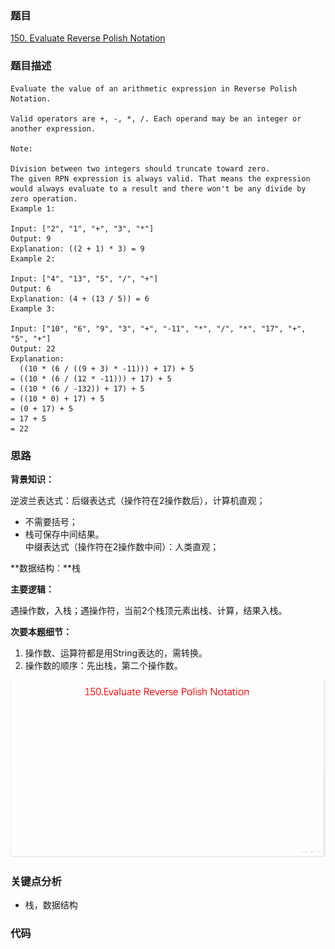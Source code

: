 ### 题目
[150. Evaluate Reverse Polish Notation](https://leetcode.com/problems/evaluate-reverse-polish-notation/)

### 题目描述
```
Evaluate the value of an arithmetic expression in Reverse Polish Notation.

Valid operators are +, -, *, /. Each operand may be an integer or another expression.

Note:

Division between two integers should truncate toward zero.
The given RPN expression is always valid. That means the expression would always evaluate to a result and there won't be any divide by zero operation.
Example 1:

Input: ["2", "1", "+", "3", "*"]
Output: 9
Explanation: ((2 + 1) * 3) = 9
Example 2:

Input: ["4", "13", "5", "/", "+"]
Output: 6
Explanation: (4 + (13 / 5)) = 6
Example 3:

Input: ["10", "6", "9", "3", "+", "-11", "*", "/", "*", "17", "+", "5", "+"]
Output: 22
Explanation: 
  ((10 * (6 / ((9 + 3) * -11))) + 17) + 5
= ((10 * (6 / (12 * -11))) + 17) + 5
= ((10 * (6 / -132)) + 17) + 5
= ((10 * 0) + 17) + 5
= (0 + 17) + 5
= 17 + 5
= 22
```

### 思路
**背景知识：**

逆波兰表达式：后缀表达式（操作符在2操作数后），计算机直观；  
* 不需要括号；  
* 栈可保存中间结果。  
中缀表达式（操作符在2操作数中间）：人类直观；

**数据结构：**栈

**主要逻辑：**

遇操作数，入栈；遇操作符，当前2个栈顶元素出栈、计算，结果入栈。

**次要本题细节：**

1. 操作数、运算符都是用String表达的，需转换。
2. 操作数的顺序：先出栈，第二个操作数。

![pic](https://github.com/zhangbotong/LeetCode/blob/master/assets/150.gif)

### 关键点分析
* 栈，数据结构

### 代码
```java

```